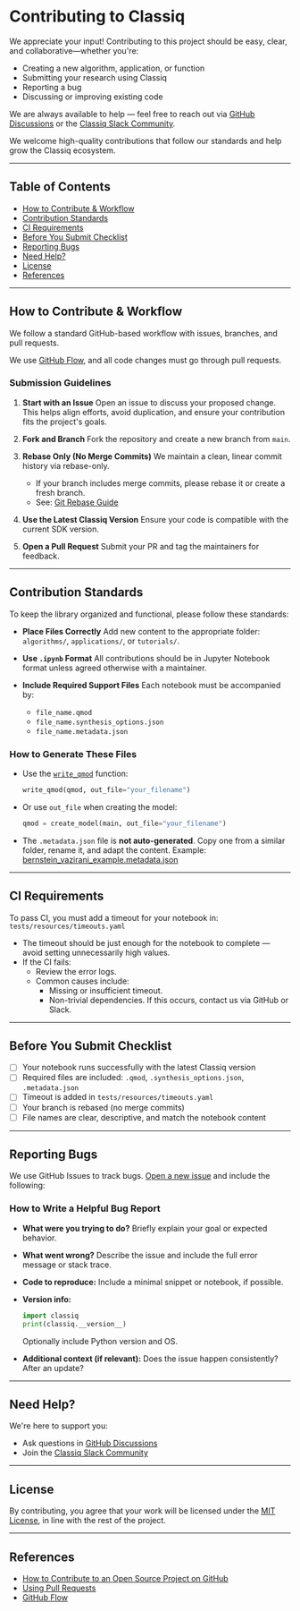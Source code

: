 # Contributing to Classiq

We appreciate your input! Contributing to this project should be easy, clear, and collaborative—whether you're:

- Creating a new algorithm, application, or function
- Submitting your research using Classiq
- Reporting a bug
- Discussing or improving existing code

We are always available to help — feel free to reach out via [GitHub Discussions](https://github.com/Classiq/classiq-library/discussions) or the [Classiq Slack Community](https://short.classiq.io/join-slack).

We welcome high-quality contributions that follow our standards and help grow the Classiq ecosystem.

---

## Table of Contents

- [How to Contribute & Workflow](#how-to-contribute--workflow)
- [Contribution Standards](#contribution-standards)
- [CI Requirements](#ci-requirements)
- [Before You Submit Checklist](#before-you-submit-checklist)
- [Reporting Bugs](#reporting-bugs)
- [Need Help?](#need-help)
- [License](#license)
- [References](#references)

---

## How to Contribute & Workflow

We follow a standard GitHub-based workflow with issues, branches, and pull requests.

We use [GitHub Flow](https://guides.github.com/introduction/flow/index.html), and all code changes must go through pull requests.

### Submission Guidelines

1. **Start with an Issue**
   Open an issue to discuss your proposed change. This helps align efforts, avoid duplication, and ensure your contribution fits the project's goals.

2. **Fork and Branch**
   Fork the repository and create a new branch from `main`.

3. **Rebase Only (No Merge Commits)**
   We maintain a clean, linear commit history via rebase-only.

   - If your branch includes merge commits, please rebase it or create a fresh branch.
   - See: [Git Rebase Guide](https://git-scm.com/book/en/v2/Git-Branching-Rebasing)

4. **Use the Latest Classiq Version**
   Ensure your code is compatible with the current SDK version.

5. **Open a Pull Request**
   Submit your PR and tag the maintainers for feedback.

---

## Contribution Standards

To keep the library organized and functional, please follow these standards:

- **Place Files Correctly**
  Add new content to the appropriate folder: `algorithms/`, `applications/`, or `tutorials/`.

- **Use `.ipynb` Format**
  All contributions should be in Jupyter Notebook format unless agreed otherwise with a maintainer.

- **Include Required Support Files**
  Each notebook must be accompanied by:
  - `file_name.qmod`
  - `file_name.synthesis_options.json`
  - `file_name.metadata.json`

### How to Generate These Files

- Use the [`write_qmod`](https://docs.classiq.io/latest/sdk-reference/modeling/?h=write_qmod#classiq.write_qmod.write_qmod) function:

  ```python
  write_qmod(qmod, out_file="your_filename")
  ```

- Or use `out_file` when creating the model:

  ```python
  qmod = create_model(main, out_file="your_filename")
  ```

- The `.metadata.json` file is **not auto-generated**.
  Copy one from a similar folder, rename it, and adapt the content.
  Example: [bernstein_vazirani_example.metadata.json](https://github.com/Classiq/classiq-library/blob/main/algorithms/bernstein_vazirani/bernstein_vazirani_example.metadata.json)

---

## CI Requirements

To pass CI, you must add a timeout for your notebook in:
`tests/resources/timeouts.yaml`

- The timeout should be just enough for the notebook to complete — avoid setting unnecessarily high values.
- If the CI fails:
  - Review the error logs.
  - Common causes include:
    - Missing or insufficient timeout.
    - Non-trivial dependencies. If this occurs, contact us via GitHub or Slack.

---

## Before You Submit Checklist

- [ ] Your notebook runs successfully with the latest Classiq version
- [ ] Required files are included: `.qmod`, `.synthesis_options.json`, `.metadata.json`
- [ ] Timeout is added in `tests/resources/timeouts.yaml`
- [ ] Your branch is rebased (no merge commits)
- [ ] File names are clear, descriptive, and match the notebook content

---

## Reporting Bugs

We use GitHub Issues to track bugs. [Open a new issue](https://github.com/Classiq/classiq-library/issues/new) and include the following:

### How to Write a Helpful Bug Report

- **What were you trying to do?**
  Briefly explain your goal or expected behavior.

- **What went wrong?**
  Describe the issue and include the full error message or stack trace.

- **Code to reproduce:**
  Include a minimal snippet or notebook, if possible.

- **Version info:**

  ```python
  import classiq
  print(classiq.__version__)
  ```

  Optionally include Python version and OS.

- **Additional context (if relevant):**
  Does the issue happen consistently? After an update?

---

## Need Help?

We're here to support you:

- Ask questions in [GitHub Discussions](https://github.com/Classiq/classiq-library/discussions)
- Join the [Classiq Slack Community](https://short.classiq.io/join-slack)

---

## License

By contributing, you agree that your work will be licensed under the [MIT License](http://opensource.org/licenses/MIT), in line with the rest of the project.

---

## References

- [How to Contribute to an Open Source Project on GitHub](https://opensource.guide/how-to-contribute/)
- [Using Pull Requests](https://help.github.com/articles/about-pull-requests/)
- [GitHub Flow](https://guides.github.com/introduction/flow/)
